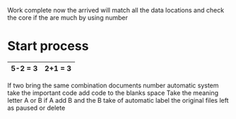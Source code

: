 Work complete now the arrived will match all the data locations and check the core if the are much by using number

#  Start process
 
   |5-2 = 3 | 2+1 = 3 |    
   |--------|---------|

If two bring the same combination documents number automatic system take the important code add code to the blanks space 
Take the meaning letter A or B if A add B and the B take of automatic label the original files left as paused or delete
